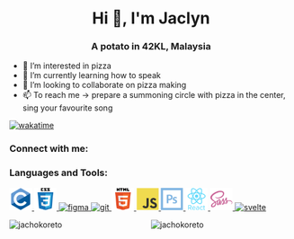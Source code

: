 <h1 align="center">Hi 👋, I'm Jaclyn</h1>
<h3 align="center">A potato in 42KL, Malaysia</h3>

- 👀 I’m interested in pizza
- 🌱 I’m currently learning how to speak
- 💞️ I’m looking to collaborate on pizza making
- 📫 To reach me -> prepare a summoning circle with pizza in the center, sing your favourite song

[![wakatime](https://wakatime.com/badge/user/d4037180-f5bc-43ec-8249-ee2f3569fcb4.svg)](https://wakatime.com/@d4037180-f5bc-43ec-8249-ee2f3569fcb4)



<h3 align="left">Connect with me:</h3>
<p align="left">
</p>

<h3 align="left">Languages and Tools:</h3>
<p align="left"> <a href="https://www.cprogramming.com/" target="_blank" rel="noreferrer"> <img src="https://raw.githubusercontent.com/devicons/devicon/master/icons/c/c-original.svg" alt="c" width="40" height="40"/> </a> <a href="https://www.w3schools.com/css/" target="_blank" rel="noreferrer"> <img src="https://raw.githubusercontent.com/devicons/devicon/master/icons/css3/css3-original-wordmark.svg" alt="css3" width="40" height="40"/> </a> <a href="https://www.figma.com/" target="_blank" rel="noreferrer"> <img src="https://www.vectorlogo.zone/logos/figma/figma-icon.svg" alt="figma" width="40" height="40"/> </a> <a href="https://git-scm.com/" target="_blank" rel="noreferrer"> <img src="https://www.vectorlogo.zone/logos/git-scm/git-scm-icon.svg" alt="git" width="40" height="40"/> </a> <a href="https://www.w3.org/html/" target="_blank" rel="noreferrer"> <img src="https://raw.githubusercontent.com/devicons/devicon/master/icons/html5/html5-original-wordmark.svg" alt="html5" width="40" height="40"/> </a> <a href="https://developer.mozilla.org/en-US/docs/Web/JavaScript" target="_blank" rel="noreferrer"> <img src="https://raw.githubusercontent.com/devicons/devicon/master/icons/javascript/javascript-original.svg" alt="javascript" width="40" height="40"/> </a> <a href="https://www.photoshop.com/en" target="_blank" rel="noreferrer"> <img src="https://raw.githubusercontent.com/devicons/devicon/master/icons/photoshop/photoshop-line.svg" alt="photoshop" width="40" height="40"/> </a> <a href="https://reactjs.org/" target="_blank" rel="noreferrer"> <img src="https://raw.githubusercontent.com/devicons/devicon/master/icons/react/react-original-wordmark.svg" alt="react" width="40" height="40"/> </a> <a href="https://sass-lang.com" target="_blank" rel="noreferrer"> <img src="https://raw.githubusercontent.com/devicons/devicon/master/icons/sass/sass-original.svg" alt="sass" width="40" height="40"/> </a> <a href="https://svelte.dev" target="_blank" rel="noreferrer"> <img src="https://upload.wikimedia.org/wikipedia/commons/1/1b/Svelte_Logo.svg" alt="svelte" width="40" height="40"/> </a> </p>

<div style="width:100%;display:flex;">
  <img align="center" width="50%" src="https://github-readme-stats.vercel.app/api?username=jachokoreto&show_icons=true&theme=omni&hide_border=true&locale=en&count_private=true" alt="jachokoreto" />
  <img align="center" width="50%" src="https://github-readme-streak-stats.herokuapp.com?user=Jachokoreto&theme=omni&hide_border=true" alt="jachokoreto" />
</div>


<!---
Jachokoreto/Jachokoreto is a ✨ special ✨ repository because its `README.md` (this file) appears on your GitHub profile.
You can click the Preview link to take a look at your changes.
--->
